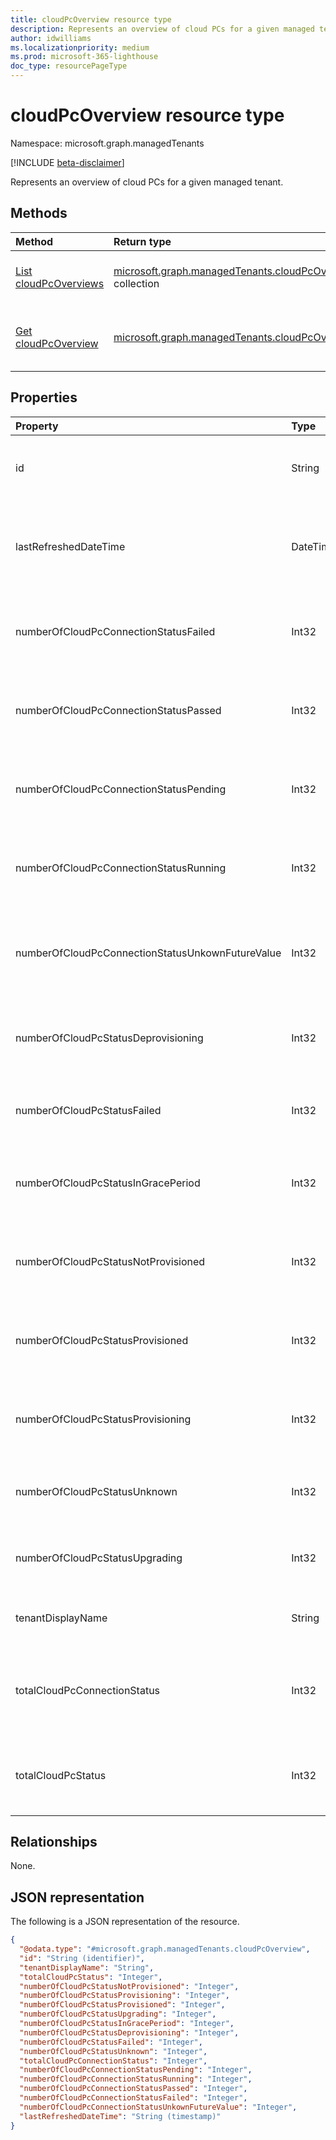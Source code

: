 ```yaml
---
title: cloudPcOverview resource type
description: Represents an overview of cloud PCs for a given managed tenant.
author: idwilliams
ms.localizationpriority: medium
ms.prod: microsoft-365-lighthouse
doc_type: resourcePageType
---
```


# cloudPcOverview resource type

Namespace: microsoft.graph.managedTenants

[!INCLUDE [beta-disclaimer](../../includes/beta-disclaimer.md)]

Represents an overview of cloud PCs for a given managed tenant.

## Methods

| Method                                                                                | Return type                                                                                                 | Description                                                                                                          |
| :------------------------------------------------------------------------------------ | :---------------------------------------------------------------------------------------------------------- | :------------------------------------------------------------------------------------------------------------------- |
| [List cloudPcOverviews](../api/managedtenants-managedtenant-list-cloudpcsoverview.md) | [microsoft.graph.managedTenants.cloudPcOverview](../resources/managedtenants-cloudpcoverview.md) collection | Get a list of the [cloudPcOverview](../resources/managedtenants-cloudpcoverview.md) objects and their properties.    |
| [Get cloudPcOverview](../api/managedtenants-cloudpcoverview-get.md)                   | [microsoft.graph.managedTenants.cloudPcOverview](../resources/managedtenants-cloudpcoverview.md)            | Read the properties and relationships of a [cloudPcOverview](../resources/managedtenants-cloudpcoverview.md) object. |

## Properties

| Property                                         | Type           | Description                                                                                             |
| :----------------------------------------------- | :------------- | :------------------------------------------------------------------------------------------------------ |
| id                                               | String         | The unique identifier for the cloud PC overview. Required. Read-only.                                   |
| lastRefreshedDateTime                            | DateTimeOffset | Date and time the entity was last updated in the multi-tenant management platform. Optional. Read-only. |
| numberOfCloudPcConnectionStatusFailed            | Int32          | The number of cloud PC connections that have a status of `failed`. Optional. Read-only.                 |
| numberOfCloudPcConnectionStatusPassed            | Int32          | The number of cloud PC connections that have a status of `passed`. Optional. Read-only.                 |
| numberOfCloudPcConnectionStatusPending           | Int32          | The number of cloud PC connections that have a status of `pending`. Optional. Read-only.                |
| numberOfCloudPcConnectionStatusRunning           | Int32          | The number of cloud PC connections that have a status of `running`. Optional. Read-only.                |
| numberOfCloudPcConnectionStatusUnkownFutureValue | Int32          | The number of cloud PC connections that have a status of `unknownFutureValue`. Optional. Read-only.     |
| numberOfCloudPcStatusDeprovisioning              | Int32          | The number of cloud PCs that have a status of `deprovisioning`. Optional. Read-only.                    |
| numberOfCloudPcStatusFailed                      | Int32          | The number of cloud PCs that have a status of `failed`. Optional. Read-only.                            |
| numberOfCloudPcStatusInGracePeriod               | Int32          | The number of cloud PCs that have a status of `inGracePeriod`. Optional. Read-only.                     |
| numberOfCloudPcStatusNotProvisioned              | Int32          | The number of cloud PCs that have a status of `notProvisioned`. Optional. Read-only.                    |
| numberOfCloudPcStatusProvisioned                 | Int32          | The number of cloud PCs that have a status of `provisioned`. Optional. Read-only.                       |
| numberOfCloudPcStatusProvisioning                | Int32          | The number of cloud PCs that have a status of `provisioning`. Optional. Read-only.                      |
| numberOfCloudPcStatusUnknown                     | Int32          | The number of cloud PCs that have a status of `unknown`. Optional. Read-only.                           |
| numberOfCloudPcStatusUpgrading                   | Int32          | The number of cloud PCs that have a status of `upgrading`. Optional. Read-only.                         |
| tenantDisplayName                                | String         | The display name for the managed tenant. Optional. Read-only.                                           |
| totalCloudPcConnectionStatus                     | Int32          | The total number of cloud PC connection statuses for the given managed tenant. Optional. Read-only.     |
| totalCloudPcStatus                               | Int32          | The total number of cloud PC statues for the given managed tenant. Optional. Read-only.                 |

## Relationships

None.

## JSON representation

The following is a JSON representation of the resource.

<!-- {
  "blockType": "resource",
  "keyProperty": "id",
  "@odata.type": "microsoft.graph.managedTenants.cloudPcOverview",
  "baseType": "microsoft.graph.entity",
  "openType": true
}
-->

```json
{
  "@odata.type": "#microsoft.graph.managedTenants.cloudPcOverview",
  "id": "String (identifier)",
  "tenantDisplayName": "String",
  "totalCloudPcStatus": "Integer",
  "numberOfCloudPcStatusNotProvisioned": "Integer",
  "numberOfCloudPcStatusProvisioning": "Integer",
  "numberOfCloudPcStatusProvisioned": "Integer",
  "numberOfCloudPcStatusUpgrading": "Integer",
  "numberOfCloudPcStatusInGracePeriod": "Integer",
  "numberOfCloudPcStatusDeprovisioning": "Integer",
  "numberOfCloudPcStatusFailed": "Integer",
  "numberOfCloudPcStatusUnknown": "Integer",
  "totalCloudPcConnectionStatus": "Integer",
  "numberOfCloudPcConnectionStatusPending": "Integer",
  "numberOfCloudPcConnectionStatusRunning": "Integer",
  "numberOfCloudPcConnectionStatusPassed": "Integer",
  "numberOfCloudPcConnectionStatusFailed": "Integer",
  "numberOfCloudPcConnectionStatusUnkownFutureValue": "Integer",
  "lastRefreshedDateTime": "String (timestamp)"
}
```
